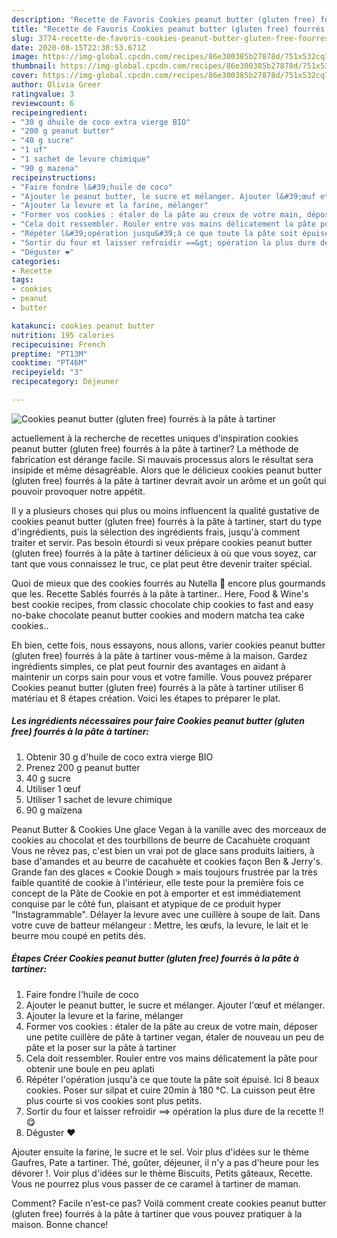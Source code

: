 ```yaml
---
description: "Recette de Favoris Cookies peanut butter (gluten free) fourrés à la pâte à tartiner"
title: "Recette de Favoris Cookies peanut butter (gluten free) fourrés à la pâte à tartiner"
slug: 3774-recette-de-favoris-cookies-peanut-butter-gluten-free-fourres-a-la-pate-a-tartiner
date: 2020-08-15T22:38:53.671Z
image: https://img-global.cpcdn.com/recipes/86e300385b27878d/751x532cq70/cookies-peanut-butter-gluten-free-fourres-a-la-pate-a-tartiner-photo-principale-de-la-recette.jpg
thumbnail: https://img-global.cpcdn.com/recipes/86e300385b27878d/751x532cq70/cookies-peanut-butter-gluten-free-fourres-a-la-pate-a-tartiner-photo-principale-de-la-recette.jpg
cover: https://img-global.cpcdn.com/recipes/86e300385b27878d/751x532cq70/cookies-peanut-butter-gluten-free-fourres-a-la-pate-a-tartiner-photo-principale-de-la-recette.jpg
author: Olivia Greer
ratingvalue: 3
reviewcount: 6
recipeingredient:
- "30 g dhuile de coco extra vierge BIO"
- "200 g peanut butter"
- "40 g sucre"
- "1 uf"
- "1 sachet de levure chimique"
- "90 g mazena"
recipeinstructions:
- "Faire fondre l&#39;huile de coco"
- "Ajouter le peanut butter, le sucre et mélanger. Ajouter l&#39;œuf et mélanger."
- "Ajouter la levure et la farine, mélanger"
- "Former vos cookies : étaler de la pâte au creux de votre main, déposer une petite cuillère de pâte à tartiner vegan, étaler de nouveau un peu de pâte et la poser sur la pâte à tartiner"
- "Cela doit ressembler. Rouler entre vos mains délicatement la pâte pour obtenir une boule en peu aplati"
- "Répéter l&#39;opération jusqu&#39;à ce que toute la pâte soit épuisé. Ici 8 beaux cookies. Poser sur silpat et cuire 20min à 180 °C. La cuisson peut être plus courte si vos cookies sont plus petits."
- "Sortir du four et laisser refroidir ==&gt; opération la plus dure de la recette !! 😋"
- "Déguster ❤️"
categories:
- Recette
tags:
- cookies
- peanut
- butter

katakunci: cookies peanut butter 
nutrition: 195 calories
recipecuisine: French
preptime: "PT13M"
cooktime: "PT46M"
recipeyield: "3"
recipecategory: Déjeuner

---
```



![Cookies peanut butter (gluten free) fourrés à la pâte à tartiner](https://img-global.cpcdn.com/recipes/86e300385b27878d/751x532cq70/cookies-peanut-butter-gluten-free-fourres-a-la-pate-a-tartiner-photo-principale-de-la-recette.jpg)

actuellement à la recherche de recettes uniques d'inspiration cookies peanut butter (gluten free) fourrés à la pâte à tartiner? La méthode de fabrication est dérange facile. Si mauvais processus alors le résultat sera insipide et même désagréable. Alors que le délicieux cookies peanut butter (gluten free) fourrés à la pâte à tartiner devrait avoir un arôme et un goût qui pouvoir provoquer notre appétit.

Il y a plusieurs choses qui plus ou moins influencent la qualité gustative de cookies peanut butter (gluten free) fourrés à la pâte à tartiner, start du type d'ingrédients, puis la sélection des ingrédients frais, jusqu'à comment traiter et servir. Pas besoin étourdi si veux prépare cookies peanut butter (gluten free) fourrés à la pâte à tartiner délicieux à où que vous soyez, car tant que vous connaissez le truc, ce plat peut être devenir traiter spécial.

Quoi de mieux que des cookies fourrés au Nutella 🍫 encore plus gourmands que les. Recette Sablés fourrés à la pâte à tartiner.. Here, Food &amp; Wine&#39;s best cookie recipes, from classic chocolate chip cookies to fast and easy no-bake chocolate peanut butter cookies and modern matcha tea cake cookies..


Eh bien, cette fois, nous essayons, nous allons, varier cookies peanut butter (gluten free) fourrés à la pâte à tartiner vous-même à la maison. Gardez ingrédients simples, ce plat peut fournir des avantages en aidant à maintenir un corps sain pour vous et votre famille. Vous pouvez préparer Cookies peanut butter (gluten free) fourrés à la pâte à tartiner utiliser 6 matériau et 8 étapes création. Voici les étapes to préparer le plat.

<!--inarticleads1-->

##### Les ingrédients nécessaires pour faire Cookies peanut butter (gluten free) fourrés à la pâte à tartiner:

1. Obtenir 30 g d&#39;huile de coco extra vierge BIO
1. Prenez 200 g peanut butter
1.  40 g sucre
1. Utiliser 1 œuf
1. Utiliser 1 sachet de levure chimique
1.  90 g maïzena


Peanut Butter &amp; Cookies Une glace Vegan à la vanille avec des morceaux de cookies au chocolat et des tourbillons de beurre de Cacahuète croquant Vous ne rêvez pas, c&#39;est bien un vrai pot de glace sans produits laitiers, à base d&#39;amandes et au beurre de cacahuète et cookies façon Ben &amp; Jerry&#39;s. Grande fan des glaces « Cookie Dough » mais toujours frustrée par la très faible quantité de cookie à l&#39;intérieur, elle teste pour la première fois ce concept de la Pâte de Cookie en pot à emporter et est immédiatement conquise par le côté fun, plaisant et atypique de ce produit hyper &#34;Instagrammable&#34;. Délayer la levure avec une cuillère à soupe de lait. Dans votre cuve de batteur mélangeur : Mettre, les œufs, la levure, le lait et le beurre mou coupé en petits dés. 

<!--inarticleads2-->

##### Étapes Créer Cookies peanut butter (gluten free) fourrés à la pâte à tartiner:

1. Faire fondre l&#39;huile de coco
1. Ajouter le peanut butter, le sucre et mélanger. Ajouter l&#39;œuf et mélanger.
1. Ajouter la levure et la farine, mélanger
1. Former vos cookies : étaler de la pâte au creux de votre main, déposer une petite cuillère de pâte à tartiner vegan, étaler de nouveau un peu de pâte et la poser sur la pâte à tartiner
1. Cela doit ressembler. Rouler entre vos mains délicatement la pâte pour obtenir une boule en peu aplati
1. Répéter l&#39;opération jusqu&#39;à ce que toute la pâte soit épuisé. Ici 8 beaux cookies. Poser sur silpat et cuire 20min à 180 °C. La cuisson peut être plus courte si vos cookies sont plus petits.
1. Sortir du four et laisser refroidir ==&gt; opération la plus dure de la recette !! 😋
1. Déguster ❤️


Ajouter ensuite la farine, le sucre et le sel. Voir plus d&#39;idées sur le thème Gaufres, Pate a tartiner. Thé, goûter, déjeuner, il n&#39;y a pas d&#39;heure pour les dévorer !. Voir plus d&#39;idées sur le thème Biscuits, Petits gâteaux, Recette. Vous ne pourrez plus vous passer de ce caramel à tartiner de maman. 


Comment? Facile n'est-ce pas? Voilà comment create cookies peanut butter (gluten free) fourrés à la pâte à tartiner que vous pouvez pratiquer à la maison. Bonne chance!
